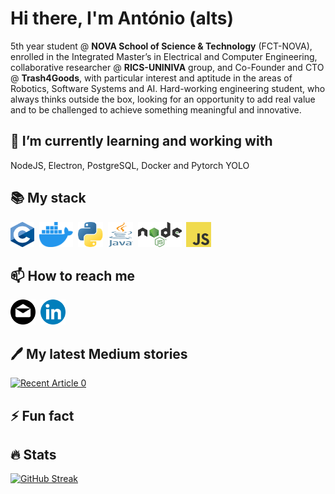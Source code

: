 # Hi there, I'm António (alts)

5th year student @ **NOVA School of Science & Technology** (FCT-NOVA), enrolled in the Integrated Master’s in Electrical and Computer Engineering, collaborative researcher @ **RICS-UNINIVA** group, and Co-Founder and CTO @ **Trash4Goods**, with particular interest and aptitude in the areas of Robotics, Software Systems and AI. Hard-working engineering student, who always thinks outside the box, looking for an opportunity to add real value and to be challenged to achieve something meaningful and innovative.


🌱 I’m currently learning and working with
---
NodeJS, Electron, PostgreSQL, Docker and Pytorch YOLO

📚 My stack
---
<a><img src="assets/c.png" title="C" alt="C" width="38" height="40"/></a>&nbsp;
<a><img src="assets/docker.png" title="Docker" alt="Docker" width="54" height="40"/></a>&nbsp;
<a><img src="assets/python.png" title="Python" alt="Python" width="40" height="40"/></a>&nbsp;
<a><img src="assets/java.svg" title="Java" alt="Java" width="40" height="40"/></a>&nbsp;
<a><img src="assets/nodejs.png" title="nodejs" alt="nodejs" width="70" height="40"/></a>&nbsp;
<a><img src="assets/js.png" title="JavaScript" alt="JavaScript" width="40" height="40"/></a>&nbsp;

📫 How to reach me
---
<a href="mailto:altsmpegado@gmail.com"><img src="assets/email.svg" title="Email" alt="Email" width="40" height="40"/></a>&nbsp;
<a href="https://www.linkedin.com/in/altsmpegado/"><img src="assets/linkedin.png" title="Linkedin" alt="Linkedin" width="40" height="40"/></a>&nbsp;

🖊️ My latest Medium stories
---
<a target="_blank" href="https://github-readme-medium-recent-article.vercel.app/medium/@altsmpegado/0" style="display: block; width: 100%;"><img src="https://github-readme-medium-recent-article.vercel.app/medium/@altsmpegado/0" alt="Recent Article 0"></a>

⚡ Fun fact
---

🔥 Stats
---
<a href="https://git.io/streak-stats">
  <img src="https://streak-stats.demolab.com?user=altsmpegado&theme=whatsapp-dark2" alt="GitHub Streak"/>
</a>
